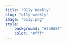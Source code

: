 ```yaml
---
title: "O11y Weekly"
slug: "o11y-weekly"
image: "o11y.png"
style:
    background: "#2a9d8f"
    color: "#fff"
---
```

